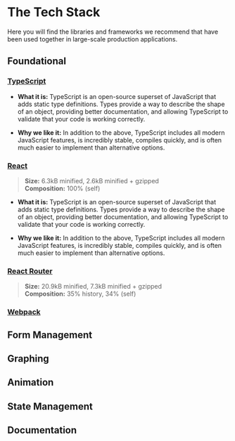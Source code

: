 # The Tech Stack
Here you will find the libraries and frameworks we recommend that have been used together in large-scale production applications.



## Foundational


### [TypeScript](https://www.typescriptlang.org/)

- **What it is:** TypeScript is an open-source superset of JavaScript that adds static type definitions. Types provide a way to describe the shape of an object, providing better documentation, and allowing TypeScript to validate that your code is working correctly.

- **Why we like it:** In addition to the above, TypeScript includes all modern JavaScript features, is incredibly stable, compiles quickly, and is often much easier to implement than alternative options.


### [React](https://reactjs.org/)

> **Size:** 6.3kB minified, 2.6kB minified + gzipped\
> **Composition:** 100% (self)

- **What it is:** TypeScript is an open-source superset of JavaScript that adds static type definitions. Types provide a way to describe the shape of an object, providing better documentation, and allowing TypeScript to validate that your code is working correctly.

- **Why we like it:** In addition to the above, TypeScript includes all modern JavaScript features, is incredibly stable, compiles quickly, and is often much easier to implement than alternative options.


### [React Router](https://reactrouter.com/)

> **Size:** 20.9kB minified, 7.3kB minified + gzipped\
> **Composition:** 35% history, 34% (self)


### [Webpack](https://webpack.js.org/)



## Form Management


## Graphing


## Animation


## State Management


## Documentation
